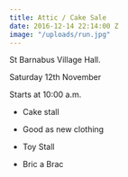 ```yaml
---
title: Attic / Cake Sale
date: 2016-12-14 22:14:00 Z
image: "/uploads/run.jpg"
---
```


St Barnabus Village Hall.

Saturday 12th November

Starts at 10:00 a.m.

* Cake stall

* Good as new clothing

* Toy Stall

* Bric a Brac